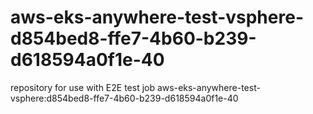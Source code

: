 # aws-eks-anywhere-test-vsphere-d854bed8-ffe7-4b60-b239-d618594a0f1e-40
repository for use with E2E test job aws-eks-anywhere-test-vsphere:d854bed8-ffe7-4b60-b239-d618594a0f1e-40
